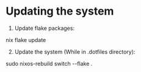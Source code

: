 # Updating the system

1. Update flake packages:

nix flake update

2. Update the system (While in .dotfiles directory):

sudo nixos-rebuild switch --flake .



